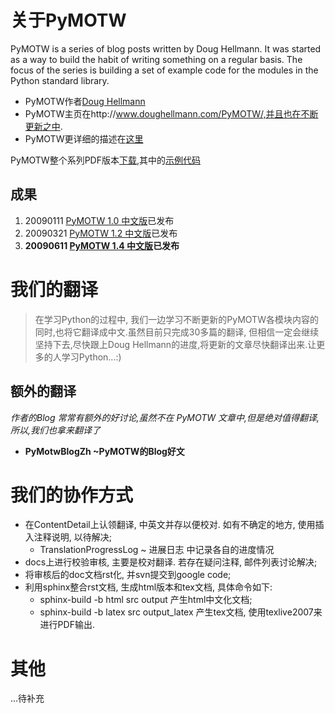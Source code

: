 

# 关于PyMOTW #
PyMOTW is a series of blog posts written by Doug Hellmann. It was started as a way to build the habit of writing something on a regular basis. The focus of the series is building a set of example code for the modules in the Python standard library.

  * PyMOTW作者[Doug Hellmann](http://www.doughellmann.com/)
  * PyMOTW主页在http://www.doughellmann.com/PyMOTW/,并且也在不断更新之中.
  * PyMOTW更详细的描述在[这里](http://www.doughellmann.com/PyMOTW/about.html)

PyMOTW整个系列PDF版本[下载](http://www.doughellmann.com/PyMOTW/PyMOTW-1.80.pdf),其中的[示例代码](http://www.doughellmann.com/downloads/PyMOTW-1.80.tar.gz)

## 成果 ##
  1. 20090111 [PyMOTW 1.0 中文版](http://pymotwcn.googlecode.com/files/PyMOTW.pdf)已发布
  1. 20090321 [PyMOTW 1.2 中文版](http://pymotwcn.googlecode.com/files/PyMOTW-1.2.pdf)已发布
  1. **20090611 [PyMOTW 1.4 中文版](http://pymotwcn.googlecode.com/files/PyMOTW_1.4.pdf)已发布**


# 我们的翻译 #
> 在学习Python的过程中, 我们一边学习不断更新的PyMOTW各模块内容的同时,也将它翻译成中文.虽然目前只完成30多篇的翻译, 但相信一定会继续坚持下去,尽快跟上Doug Hellmann的进度,将更新的文章尽快翻译出来.让更多的人学习Python...:)

## 额外的翻译 ##
_作者的Blog 常常有额外的好讨论,虽然不在 PyMOTW 文章中,但是绝对值得翻译,所以,我们也拿来翻译了_
  * **PyMotwBlogZh ~PyMOTW的Blog好文**

# 我们的协作方式 #

  * 在ContentDetail上认领翻译, 中英文并存以便校对. 如有不确定的地方, 使用插入注释说明, 以待解决;
    * TranslationProgressLog ~ 进展日志 中记录各自的进度情况
  * docs上进行校验审核, 主要是校对翻译. 若存在疑问注释, 邮件列表讨论解决;
  * 将审核后的doc文档rst化, 并svn提交到google code;
  * 利用sphinx整合rst文档, 生成html版本和tex文档, 具体命令如下:
    * sphinx-build -b html src output 产生html中文化文档;
    * sphinx-build -b latex src output\_latex 产生tex文档, 使用texlive2007来进行PDF输出.


# 其他 #
...待补充
